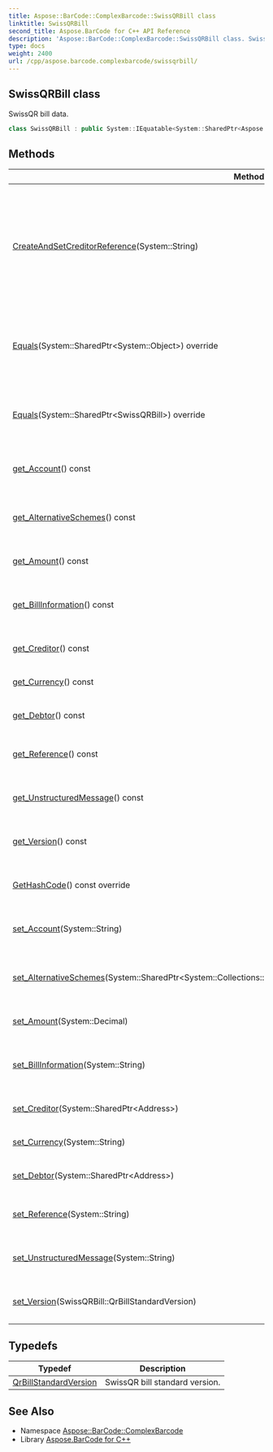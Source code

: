 ```yaml
---
title: Aspose::BarCode::ComplexBarcode::SwissQRBill class
linktitle: SwissQRBill
second_title: Aspose.BarCode for C++ API Reference
description: 'Aspose::BarCode::ComplexBarcode::SwissQRBill class. SwissQR bill data in C++.'
type: docs
weight: 2400
url: /cpp/aspose.barcode.complexbarcode/swissqrbill/
---
```

## SwissQRBill class


SwissQR bill data.

```cpp
class SwissQRBill : public System::IEquatable<System::SharedPtr<Aspose::BarCode::ComplexBarcode::SwissQRBill>>
```

## Methods

| Method | Description |
| --- | --- |
| [CreateAndSetCreditorReference](./createandsetcreditorreference/)(System::String) | Creates and sets a ISO11649 creditor reference from a raw string by prefixing the String with "RF" and the modulo 97 checksum. |
| [Equals](./equals/)(System::SharedPtr\<System::Object\>) override | Determines whether the specified object is equal to the current object. |
| [Equals](./equals/)(System::SharedPtr\<SwissQRBill\>) override | Determines whether the specified bill is equal to the current bill. |
| [get_Account](./get_account/)() const | Gets the creditor's account number. |
| [get_AlternativeSchemes](./get_alternativeschemes/)() const | Gets ors sets the alternative payment schemes. |
| [get_Amount](./get_amount/)() const | Gets the payment amount. |
| [get_BillInformation](./get_billinformation/)() const | Gets the additional structured bill information. |
| [get_Creditor](./get_creditor/)() const | Gets the creditor address. |
| [get_Currency](./get_currency/)() const | Gets the payment currency. |
| [get_Debtor](./get_debtor/)() const | Gets the debtor address. |
| [get_Reference](./get_reference/)() const | Gets the creditor payment reference. |
| [get_UnstructuredMessage](./get_unstructuredmessage/)() const | Gets the additional unstructured message. |
| [get_Version](./get_version/)() const | Gets the version of the SwissQR bill standard. |
| [GetHashCode](./gethashcode/)() const override | Gets the hash code for this instance. |
| [set_Account](./set_account/)(System::String) | Sets the creditor's account number. |
| [set_AlternativeSchemes](./set_alternativeschemes/)(System::SharedPtr\<System::Collections::Generic::List\<System::SharedPtr\<AlternativeScheme\>\>\>) | Gets ors sets the alternative payment schemes. |
| [set_Amount](./set_amount/)(System::Decimal) | Sets the payment amount. |
| [set_BillInformation](./set_billinformation/)(System::String) | Sets the additional structured bill information. |
| [set_Creditor](./set_creditor/)(System::SharedPtr\<Address\>) | Sets the creditor address. |
| [set_Currency](./set_currency/)(System::String) | Sets the payment currency. |
| [set_Debtor](./set_debtor/)(System::SharedPtr\<Address\>) | Sets the debtor address. |
| [set_Reference](./set_reference/)(System::String) | Sets the creditor payment reference. |
| [set_UnstructuredMessage](./set_unstructuredmessage/)(System::String) | Sets the additional unstructured message. |
| [set_Version](./set_version/)(SwissQRBill::QrBillStandardVersion) | Sets the version of the SwissQR bill standard. |
## Typedefs

| Typedef | Description |
| --- | --- |
| [QrBillStandardVersion](./qrbillstandardversion/) | SwissQR bill standard version. |
## See Also

* Namespace [Aspose::BarCode::ComplexBarcode](../)
* Library [Aspose.BarCode for C++](../../)
